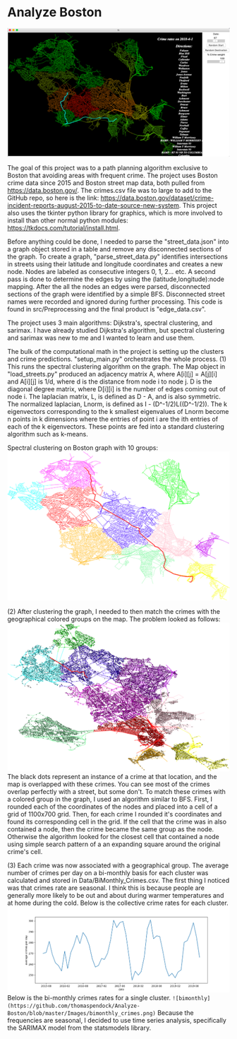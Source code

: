 # Analyze Boston

![title](https://github.com/thomaspendock/Analyze-Boston/blob/master/Images/gui.png)

The goal of this project was to a path planning algorithm exclusive to Boston that avoiding areas with frequent crime. The project uses Boston crime data since 2015 and Boston street map data, both pulled from https://data.boston.gov/. The crimes.csv file was to large to add to the GitHub repo, so here is the link: https://data.boston.gov/dataset/crime-incident-reports-august-2015-to-date-source-new-system. This project also uses the tkinter python library for graphics, which is more involved to install than other normal python modules: https://tkdocs.com/tutorial/install.html.

Before anything could be done, I needed to parse the "street_data.json" into a graph object stored in a table and remove any disconnected sections of the graph. To create a graph, "parse_street_data.py" identifies intersections in streets using their latitude and longitude coordinates and creates a new node. Nodes are labeled as consecutive integers 0, 1, 2... etc. A second pass is done to determine the edges by using the (latitude,longitude):node mapping. After the all the nodes an edges were parsed, disconnected sections of the graph were identified by a simple BFS. Disconnected street names were recorded and ignored during further processing. This code is found in src/Preprocessing and the final product is "edge_data.csv".

The project uses 3 main algorithms: Dijkstra's, spectral clustering, and sarimax. I have already studied Dijkstra's algorithm, but spectral clustering and sarimax was new to me and I wanted to learn and use them.

The bulk of the computational math in the project is setting up the clusters and crime predictions. "setup_main.py" orchestrates the whole process.
(1) This runs the spectral clustering algorithm on the graph. The Map object in "load_streets.py" produced an adjacency matrix A, where A[i][j] = A[j][i] and A[i][j] is 1/d, where d is the distance from node i to node j. D is the diagonal degree matrix, where D[i][i] is the number of edges coming out of node i. The laplacian matrix, L, is defined as D - A, and is also symmetric. The normalized laplacian, Lnorm, is defined as I - (D^-1/2)L((D^-1/2)). The k eigenvectors corresponding to the k smallest eigenvalues of Lnorm become n points in k dimensions where the entries of point i are the ith entries of each of the k eigenvectors. These points are fed into a standard clustering algorithm such as k-means.

Spectral clustering on Boston graph with 10 groups:
![An example of spectral clustering on the Boston streets](https://github.com/thomaspendock/Analyze-Boston/blob/master/Images/cluster.png)

(2) After clustering the graph, I needed to then match the crimes with the geographical colored groups on the map. The problem looked as follows:
![The problem looked as follows](https://github.com/thomaspendock/Analyze-Boston/blob/master/Images/overlap.png)
The black dots represent an instance of a crime at that location, and the map is overlapped with these crimes. You can see most of the crimes overlap perfectly with a street, but some don't. To match these crimes with a colored group in the graph, I used an algorithm similar to BFS. First, I rounded each of the coordinates of the nodes and placed into a cell of a grid of 1100x700 grid. Then, for each crime I rounded it's coordinates and found its corresponding cell in the grid. If the cell that the crime was in also contained a node, then the crime became the same group as the node. Otherwise the algorithm looked for the closest cell that contained a node using simple search pattern of a an expanding square around the original crime's cell.

(3) Each crime was now associated with a geographical group. The average number of crimes per day on a bi-monthly basis for each cluster was calculated and stored in Data/BiMonthly_Crimes.csv. The first thing I noticed was that crimes rate are seasonal. I think this is because people are generally more likely to be out and about during warmer temperatures and at home during the cold.
Below is the collective crime rates for each cluster.
![monthly](https://github.com/thomaspendock/Analyze-Boston/blob/master/Images/monthly_crimes.png)
Below is the bi-monthly crimes rates for a single cluster.
`![bimonthly](https://github.com/thomaspendock/Analyze-Boston/blob/master/Images/bimonthly_crimes.png)`
Because the frequencies are seasonal, I decided to use time series analysis, specifically the SARIMAX model from the statsmodels library. 

